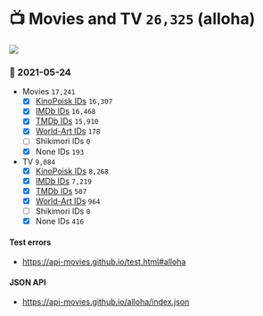 # :tv: Movies and TV `26,325` (alloha)

<a href="https://API-Movies.github.io"><img src="https://API-Movies.github.io/banner.png?cache"></a>

### :date: 2021-05-24
- Movies `17,241`
  - [x] <a href="https://API-Movies.github.io/alloha/movie_kinopoisk_ids.json">KinoPoisk IDs</a> `16,307`
  - [x] <a href="https://API-Movies.github.io/alloha/movie_imdb_ids.json">IMDb IDs</a> `16,468`
  - [x] <a href="https://API-Movies.github.io/alloha/movie_tmdb_ids.json">TMDb IDs</a> `15,910`
  - [x] <a href="https://API-Movies.github.io/alloha/movie_world_art_ids.json">World-Art IDs</a> `178`
  - [ ] Shikimori IDs `0`
  - [x] None IDs `193`
- TV `9,084`
  - [x] <a href="https://API-Movies.github.io/alloha/tv_kinopoisk_ids.json">KinoPoisk IDs</a> `8,268`
  - [x] <a href="https://API-Movies.github.io/alloha/tv_imdb_ids.json">IMDb IDs</a> `7,219`
  - [x] <a href="https://API-Movies.github.io/alloha/tv_tmdb_ids.json">TMDb IDs</a> `507`
  - [x] <a href="https://API-Movies.github.io/alloha/tv_world_art_ids.json">World-Art IDs</a> `964`
  - [ ] Shikimori IDs `0`
  - [x] None IDs `416`
#### Test errors
- <a href='https://api-movies.github.io/test.html#alloha'>https://api-movies.github.io/test.html#alloha</a>
#### JSON API
- <a href='https://api-movies.github.io/alloha/index.json'>https://api-movies.github.io/alloha/index.json</a>
